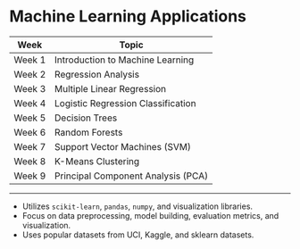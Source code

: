 # Machine Learning Applications


| Week   | Topic                             |
|--------|----------------------------------|
| Week 1 | Introduction to Machine Learning  |
| Week 2 | Regression Analysis               |
| Week 3 | Multiple Linear Regression        |
| Week 4 | Logistic Regression Classification|
| Week 5 | Decision Trees                   |
| Week 6 | Random Forests                  |
| Week 7 | Support Vector Machines (SVM)     |
| Week 8 | K-Means Clustering              |
| Week 9 | Principal Component Analysis (PCA)|

---

- Utilizes `scikit-learn`, `pandas`, `numpy`, and visualization libraries.
- Focus on data preprocessing, model building, evaluation metrics, and visualization.
- Uses popular datasets from UCI, Kaggle, and sklearn datasets.
